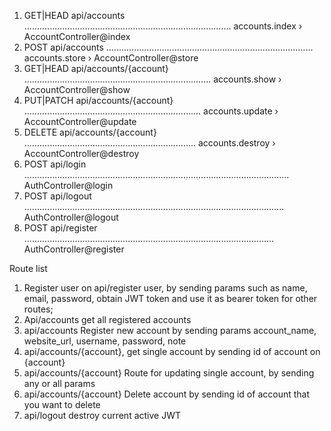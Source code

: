 1. GET|HEAD        api/accounts .................................................................................. accounts.index › AccountController@index
2. POST            api/accounts .................................................................................. accounts.store › AccountController@store
3. GET|HEAD        api/accounts/{account} .......................................................................... accounts.show › AccountController@show
4. PUT|PATCH       api/accounts/{account} ...................................................................... accounts.update › AccountController@update
5. DELETE          api/accounts/{account} .................................................................... accounts.destroy › AccountController@destroy
6. POST            api/login ......................................................................................................... AuthController@login
7. POST            api/logout ....................................................................................................... AuthController@logout
8. POST            api/register ................................................................................................... AuthController@register


Route list

1. Register user on api/register user, by sending params such as name, email, password, obtain JWT token and use it as bearer token for other routes;
2. Api/accounts get all registered accounts
3. api/accounts Register new account by sending params account_name, website_url, username, password, note
4. api/accounts/{account}, get single account by sending id of account on {account}
5. api/accounts/{account} Route for updating single account, by sending any or all params
6. api/accounts/{account} Delete account by sending id of account that you want to delete
7. api/logout destroy current active JWT
